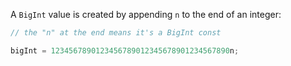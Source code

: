 A `BigInt` value is created by appending `n` to the end of an integer:

```js
// the "n" at the end means it's a BigInt const 

bigInt = 1234567890123456789012345678901234567890n;
```
